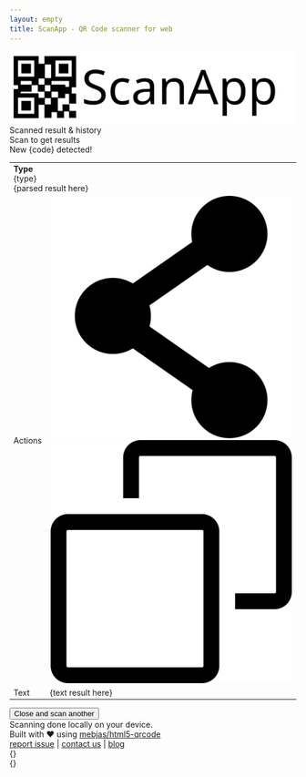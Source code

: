 ```yaml
---
layout: empty
title: ScanApp - QR Code scanner for web
---
```

<link rel="canonical" href="https://scanapp.org"/>
<link rel="stylesheet" href="/assets/app.css">

<div id="scanapp-top-container">
    <div id="scanapp-container">
        <div id="scanner">
            <div id="logo">
                <img src="/assets/svg/scanapp.svg" />
            </div>
            <div id="reader"></div>
        </div>
        <div id="workspace">
            <div id="worspace-header">
                Scanned result & history
            </div>
            <div id="no-result-container">Scan to get results</div>
            <div id="new-scanned-result">
                <div class="header">
                    New <span id="scan-result-code-type">{code}</span> detected!
                </div>
                <div class="section">
                    <div class="image" id="scan-result-image"></div>
                    <div class="data">
                        <table id="result_table">
                            <tr>
                                <!-- <td>Parsed</td> -->
                                <td colspan="2">
                                    <div>
                                        <div class="badge">
                                            <div class="badge-icon">
                                                <span><b>Type</b></span>
                                            </div>
                                            <div class="badge-text">
                                                <span id="scan-result-badge-body">{type}</span>
                                            </div>
                                        </div>
                                    </div>
                                    <div id="scan-result-parsed">{parsed result here}</div>
                                </td>
                            </tr>
                            <tr>
                                <td>Actions</td>
                                <td>
                                    <img class="action_image" id="action-share" 
                                        src="./assets/svg/share-svgrepo-com.svg">
                                    <img class="action_image" id="action-copy" 
                                        src="./assets/svg/copy-svgrepo-com.svg">
                                </td>
                            </tr>
                            <tr>
                                <td>Text</td>
                                <td style="word-break: break-word">
                                    <div id="scan-result-text">{text result here}</div>
                                </td>
                            </tr>
                        </table>
                        <div id="body-footer">
                            <button id="scan-result-close">Close and scan another</button>
                        </div>
                    </div>
                </div>
            </div>
        </div>
    </div>
    <div id="footer">
        Scanning done locally on your device.
        <br>
        Built with &hearts; using <a href="https://github.com/mebjas/html5-qrcode">mebjas/html5-qrcode</a>
        <div class="empty"></div>
        <a href="https://github.com/scanapp-org/scanapp-org.github.io/issues/new">report issue</a> |
        <a href="https://minhazav.dev">contact us</a> | 
        <a href="https://blog.minhazav.dev">blog</a>
    </div>
</div>

<div class="banners-container">
  <div class="banners">
    <div class="banner error">
      <div class="banner-icon"><i data-eva="alert-circle-outline" data-eva-fill="#ffffff" data-eva-height="48" data-eva-width="48"></i></div>
      <div class="banner-message" id="banner-error-message">{}</div>
      <div class="banner-close" onclick="hideBanners()"><i data-eva="close-outline" data-eva-fill="#ffffff"></i></div>
    </div>
    <div class="banner success">
      <div class="banner-icon"><i data-eva="checkmark-circle-outline" data-eva-fill="#ffffff" data-eva-height="48" data-eva-width="48"></i></div>
      <div class="banner-message" id="banner-success-message">{}</div>
      <div class="banner-close" onclick="hideBanners()"><i data-eva="close-outline" data-eva-fill="#ffffff"></i></div>
    </div>
  </div>
</div>

<!-- Scripts -->
<script>
(function(i,s,o,g,r,a,m){i['GoogleAnalyticsObject']=r;i[r]=i[r]||function(){
(i[r].q=i[r].q||[]).push(arguments)},i[r].l=1*new Date();a=s.createElement(o),
m=s.getElementsByTagName(o)[0];a.async=1;a.src=g;m.parentNode.insertBefore(a,m)
})(window,document,'script','https://www.google-analytics.com/analytics.js','ga');
</script>
<script src="https://unpkg.com/eva-icons" onload="eva.replace()"></script>
<script src="/assets/js/html5-qrcode.min.js"></script>
<script src="/assets/js/app.js"></script>